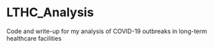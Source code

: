 # LTHC_Analysis
Code and write-up for my analysis of COVID-19 outbreaks in long-term healthcare facilities
